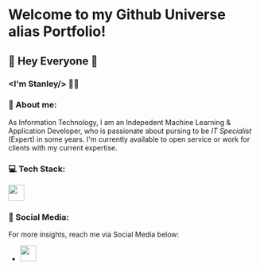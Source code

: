 # Welcome to my Github Universe alias Portfolio!

## 👋 Hey Everyone 👋
### <I'm Stanley/> 🧑‍💻

### 🧑 About me:
As Information Technology, I am an Indepedent Machine Learning & Application Developer, who is passionate about pursing to be *IT Specialist* (Expert) in some years. I'm currently available to open service or work for clients with my current expertise.

### 💻 Tech Stack:
<img width="32px" height="32px" src="https://img.icons8.com/fluency/48/python.png">

### 📱 Social Media:
For more insights, reach me via Social Media below:
- <a href="https://www.linkedin.com/in/valentiostanley/"><img width="32px" height="32px" src="https://cdn-icons-png.flaticon.com/512/3536/3536505.png"></a>